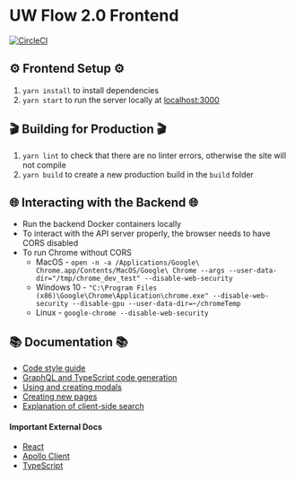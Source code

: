 # UW Flow 2.0 Frontend

[![CircleCI](https://circleci.com/gh/AyushK1/uwflow2.0_frontend.svg?style=svg&circle-token=f0c3958442810fd3a81b0a45af6b873fa1022a5f)](https://circleci.com/gh/AyushK1/uwflow2.0_frontend)

## ⚙️ Frontend Setup ⚙

1. `yarn install` to install dependencies
2. `yarn start` to run the server locally at [localhost:3000](localhost:3000)

## 🎬 Building for Production 🎬

1. `yarn lint` to check that there are no linter errors, otherwise the site will not compile
2. `yarn build` to create a new production build in the `build` folder

## 🌐 Interacting with the Backend 🌐

- Run the backend Docker containers locally
- To interact with the API server properly, the browser needs to have CORS disabled
- To run Chrome without CORS
  - MacOS - `open -n -a /Applications/Google\ Chrome.app/Contents/MacOS/Google\ Chrome --args --user-data-dir="/tmp/chrome_dev_test" --disable-web-security`
  - Windows 10 - `"C:\Program Files (x86)\Google\Chrome\Application\chrome.exe" --disable-web-security --disable-gpu --user-data-dir=~/chromeTemp`
  - Linux - `google-chrome --disable-web-security`

## 📚 Documentation 📚

- [Code style guide](docs/style-guide.md)
- [GraphQL and TypeScript code generation](docs/graphql.md)
- [Using and creating modals](docs/modals.md)
- [Creating new pages](docs/pages.md)
- [Explanation of client-side search](docs/search.md)

#### Important External Docs

- [React](https://reactjs.org/)
- [Apollo Client](https://www.apollographql.com/docs/react/)
- [TypeScript](https://www.typescriptlang.org/index.html)
